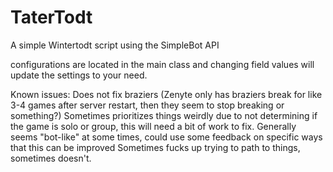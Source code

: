 # TaterTodt
 A simple Wintertodt script using the SimpleBot API
 
configurations are located in the main class and changing field values will update the settings to your need.

Known issues:
Does not fix braziers (Zenyte only has braziers break for like 3-4 games after server restart, then they seem to stop breaking or something?)
Sometimes prioritizes things weirdly due to not determining if the game is solo or group, this will need a bit of work to fix.
Generally seems "bot-like" at some times, could use some feedback on specific ways that this can be improved
Sometimes fucks up trying to path to things, sometimes doesn't.